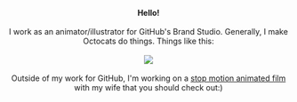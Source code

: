 <p align="center">
  <b> Hello! </b> <br> <br>
  I work as an animator/illustrator for GitHub's Brand Studio. Generally, I make Octocats do things. Things like this: <br><br>
  <img src="https://user-images.githubusercontent.com/19292210/88347096-c067a980-ccfe-11ea-8a06-bdaf552fee06.gif"></img>
  <br>
  <br>
  Outside of my work for GitHub, I'm working on a <a href="https://www.instagram.com/wowshortfilm"> stop motion animated film </a> with my wife that you should check out:)

